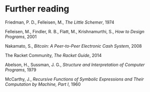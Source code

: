 # Further reading

Friedman, P. D., Felleisen, M.,  _The Little Schemer_, 1974

Felleisen, M., Findler, R. B., Flatt, M., Krishnamurthi, S., _How to Design Programs_, 2001

Nakamato, S., _Bitcoin: A Peer-to-Peer Electronic Cash System_, 2008

The Racket Community, _The Racket Guide_, 2014

Abelson, H., Sussman, J. G., _Structure and Interpretation of Computer Programs_, 1979

McCarthy, J., _Recursive Functions of Symbolic Expressions and Their Computation by Machine, Part I_, 1960
